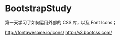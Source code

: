 BootstrapStudy
==============

第一天学习了如何运用外部的 CSS 库，以及 Font Icons；

  http://fontawesome.io/icons/
  http://v3.bootcss.com/
